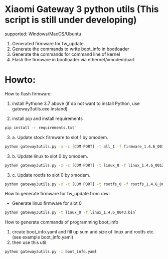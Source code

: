 # Xiaomi Gateway 3 python utils (This script is still under developing)
supported: Windows/MacOS/Ubuntu

1. Generated firmware for fw_update.
2. Generate the commands to write boot_info in bootloader
3. Generate the commands for command line of kernel
4. Flash the firmware in bootloader via ethernet/xmodem/uart

# Howto:
How to flash firmware:

1. install Pythone 3.7 above (if do not want to install Python, use gateway3utils.exe instand)

2. install pip and install requirements

```bash
pip install -r requirements.txt`
```

3. a. Update stock firmware to slot 1 by xmodem.

```bash
python gateway3utils.py -x -c [COM PORT] -t all_1 -f firmware_1.4.6_0012.bin`
```

3. b. Update linux to slot 0 by xmodem.

```bash
python gateway3utils.py -x -c [COM PORT] -t linux_0 -f linux_1.4.6_0012.bin_raw`
```

3. c. Update rootfs to slot 0 by xmodem.

```bash
python gateway3utils.py -x -c [COM PORT] -t rootfs_0 -f rootfs_1.4.6_0012.bin_raw
```

How to generate firmware for fw_update from raw:
* Generate linux firmware for slot 0

```bash
python gateway3utils.py -t linux_0 -f linux_1.4.6_0043.bin`
```

How to generate commands of programming boot_info
1. create boot_info.yaml and fill up sum and size of linux and rootfs etc. (see example boot_info.yaml)
2. then use this util

```bash
python gateway3utils.py -i boot_info.yaml
```
